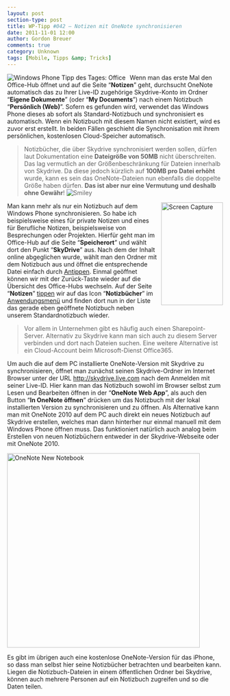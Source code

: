 ```yaml
---
layout: post
section-type: post
title: WP-Tipp #042 – Notizen mit OneNote synchronisieren
date: 2011-11-01 12:00
author: Gordon Breuer
comments: true
category: Unknown
tags: [Mobile, Tipps &amp; Tricks]
---
```

<p><img style="margin: 0px 10px 0px 0px; display: inline; float: left" title="" alt="Windows Phone Tipp des Tages: Office" align="left" src="http://anheledirwp.blob.core.windows.net/wordpress/2011/11/office.png" /></p>  <p>Wenn man das erste Mal den Office-Hub öffnet und auf die Seite “<strong>Notizen</strong>” geht, durchsucht OneNote automatisch das zu Ihrer Live-ID zugehörige Skydrive-Konto im Ordner “<strong>Eigene Dokumente</strong>” (oder “<strong>My Documents</strong>”) nach einem Notizbuch “<strong>Persönlich (Web)</strong>”. Sofern es gefunden wird, verwendet das Windows Phone dieses ab sofort als Standard-Notizbuch und synchronisiert es automatisch. Wenn ein Notizbuch mit diesem Namen nicht existiert, wird es zuvor erst erstellt. In beiden Fällen geschieht die Synchronisation mit ihrem persönlichen, kostenlosen Cloud-Speicher automatisch.</p>  <blockquote>   <p>Notizbücher, die über Skydrive synchronisiert werden sollen, dürfen laut Dokumentation eine <strong>Dateigröße von 50MB</strong> nicht überschreiten. Das lag vermutlich an der Größenbeschränkung für Dateien innerhalb von Skydrive. Da diese jedoch kürzlich auf <strong>100MB pro Datei erhöht</strong> wurde, kann es sein das OneNote-Dateien nun ebenfalls die doppelte Größe haben dürfen. <strong>Das ist aber nur eine Vermutung und deshalb ohne Gewähr</strong>! <img style="border-bottom-style: none; border-left-style: none; border-top-style: none; border-right-style: none" class="wlEmoticon wlEmoticon-smile" alt="Smiley" src="http://anheledirwp.blob.core.windows.net/wordpress/2011/11/wlEmoticon-smile.png" /></p> </blockquote>  <p><img style="background-image: none; border-bottom: 0px; border-left: 0px; margin: 0px 0px 0px 10px; padding-left: 0px; padding-right: 0px; display: inline; float: right; border-top: 0px; border-right: 0px; padding-top: 0px" title="Screen Capture" border="0" alt="Screen Capture" align="right" src="http://anheledirwp.blob.core.windows.net/wordpress/2011/11/Screen-Capture.jpg" width="144" height="240" />Man kann mehr als nur ein Notizbuch auf dem Windows Phone synchronisieren. So habe ich beispielsweise eines für private Notizen und eines für Berufliche Notizen, beispielsweise von Besprechungen oder Projekten. Hierfür geht man im Office-Hub auf die Seite “<strong>Speicherort</strong>” und wählt dort den Punkt “<strong>SkyDrive</strong>” aus. Nach dem der Inhalt online abgeglichen wurde, wählt man den Ordner mit dem Notizbuch aus und öffnet die entsprechende Datei einfach durch <a href="/post/2011/09/12/WP7-Tipp-007-%E2%80%93-Standard-Gesten.aspx">Antippen</a>. Einmal geöffnet können wir mit der Zurück-Taste wieder auf die Übersicht des Office-Hubs wechseln. Auf der Seite “<strong>Notizen</strong>” <a href="/post/2011/09/12/WP7-Tipp-007-%E2%80%93-Standard-Gesten.aspx">tippen</a> wir auf das Icon “<strong>Notizbücher</strong>” im <a href="/post/2011/09/05/WP7-Tipp-002-%E2%80%93-Das-Anwendungs-und-Kontextmenu.aspx">Anwendungsmenü</a> und finden dort nun in der Liste das gerade eben geöffnete Notizbuch neben unserem Standardnotizbuch wieder.</p>  <blockquote>   <p>Vor allem in Unternehmen gibt es häufig auch einen Sharepoint-Server. Alternativ zu Skydrive kann man sich auch zu diesem Server verbinden und dort nach Dateien suchen. Eine weitere Alternative ist ein Cloud-Account beim Microsoft-Dienst Office365.</p> </blockquote>  <p>Um auch die auf dem PC installierte OneNote-Version mit Skydrive zu synchronisieren, öffnet man zunächst seinen Skydrive-Ordner im Internet Browser unter der URL <a href="http://skydrive.live.com">http://skydrive.live.com</a> nach dem Anmelden mit seiner Live-ID. Hier kann man das Notizbuch sowohl im Browser selbst zum Lesen und Bearbeiten öffnen in der “<strong>OneNote Web App</strong>”, als auch den Button “<strong>In OneNote öffnen</strong>” drücken um das Notizbuch mit der lokal installierten Version zu synchronisieren und zu öffnen. Als Alternative kann man mit OneNote 2010 auf dem PC auch direkt ein neues Notizbuch auf Skydrive erstellen, welches man dann hinterher nur einmal manuell mit dem Windows Phone öffnen muss. Das funktioniert natürlich auch analog beim Erstellen von neuen Notizbüchern entweder in der Skydrive-Webseite oder mit OneNote 2010.</p>  <p><img style="background-image: none; border-bottom: 0px; border-left: 0px; margin: 0px 10px 0px 0px; padding-left: 0px; padding-right: 0px; display: inline; border-top: 0px; border-right: 0px; padding-top: 0px" title="OneNote New Notebook" border="0" alt="OneNote New Notebook" src="http://anheledirwp.blob.core.windows.net/wordpress/2011/11/OneNote-New-Notebook.png" width="450" height="454" /></p>  <p>Es gibt im übrigen auch eine kostenlose OneNote-Version für das iPhone, so dass man selbst hier seine Notizbücher betrachten und bearbeiten kann. Liegen die Notizbuch-Dateien in einem öffentlichen Ordner bei Skydrive, können auch mehrere Personen auf ein Notizbuch zugreifen und so die Daten teilen.</p>
